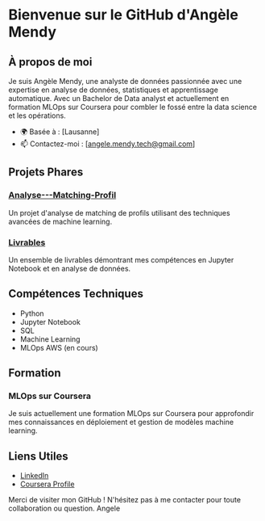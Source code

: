 # Bienvenue sur le GitHub d'Angèle Mendy

## À propos de moi
Je suis Angèle Mendy, une analyste de données passionnée avec une expertise en analyse de données, statistiques et apprentissage automatique. 
Avec un Bachelor de Data analyst et actuellement en formation MLOps sur Coursera pour combler le fossé entre la data science et les opérations.

- 🌍 Basée à : [Lausanne]
- 📫 Contactez-moi : [angele.mendy.tech@gmail.com]

## Projets Phares
### [Analyse---Matching-Profil](https://github.com/MendyData/Analyse---Matching-Profil)
Un projet d'analyse de matching de profils utilisant des techniques avancées de machine learning.

### [Livrables](https://github.com/MendyData/Livrables)
Un ensemble de livrables démontrant mes compétences en Jupyter Notebook et en analyse de données.

## Compétences Techniques
- Python
- Jupyter Notebook
- SQL
- Machine Learning
- MLOps
  AWS (en cours)

## Formation
### MLOps sur Coursera
Je suis actuellement une formation MLOps sur Coursera pour approfondir mes connaissances en déploiement et gestion de modèles machine learning.

## Liens Utiles
- [LinkedIn](https://www.linkedin.com/in/angele-mendy-656-data-analyst)
- [Coursera Profile](https://www.coursera.org/user/5442a2adb2652b1635d020d81f3d6a8b)

Merci de visiter mon GitHub ! N'hésitez pas à me contacter pour toute collaboration ou question.
Angele 
